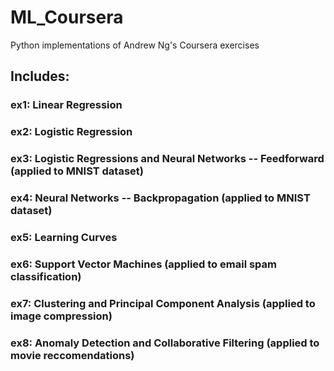 # ML_Coursera
Python implementations of Andrew Ng's Coursera exercises

## Includes:
  ### ex1: Linear Regression
  ### ex2: Logistic Regression
  ### ex3: Logistic Regressions and Neural Networks -- Feedforward (applied to MNIST dataset)
  ### ex4: Neural Networks -- Backpropagation (applied to MNIST dataset)
  ### ex5: Learning Curves
  ### ex6: Support Vector Machines (applied to email spam classification)
  ### ex7: Clustering and Principal Component Analysis (applied to image compression)
  ### ex8: Anomaly Detection and Collaborative Filtering (applied to movie reccomendations)
